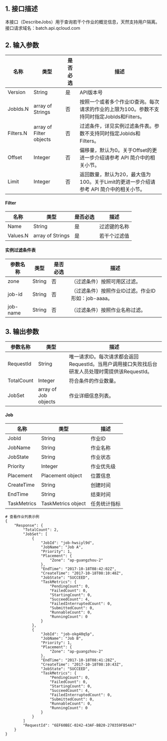 ## 1. 接口描述
本接口（DescribeJobs）用于查询若干个作业的概览信息，天然支持用户隔离。
接口请求域名：batch.api.qcloud.com

## 2. 输入参数
名称 | 类型  | 是否必选 | 描述
-----|------|-----|------
Version | String | 是 | API版本号
JobIds.N | array of Strings | 否 | 按照一个或者多个作业ID查询。每次请求的作业的上限为100。参数不支持同时指定JobIds和Filters。
Filters.N |	array of Filter objects | 否 | 过滤条件，详见实例过滤条件表。参数不支持同时指定JobIds和Filters。
Offset | Integer | 否 | 偏移量，默认为0。关于Offset的更进一步介绍请参考 API 简介中的相关小节。
Limit | Integer | 否 | 返回数量，默认为20，最大值为100。关于Limit的更进一步介绍请参考 API 简介中的相关小节。

#### Filter
名称 | 类型 | 是否必选 | 描述
-----|------|-----|------
Name | String | 是 | 过滤键的名称
Values.N | array of Strings | 是 | 若干个过滤值

#### 实例过滤条件表
参数名称 | 类型 | 是否必选 | 描述
---- | ---- | ---- | ----
zone | String |	否 |	（过滤条件）按照可用区过滤。
job-id | String | 否 |（过滤条件）按照作业ID过滤。作业ID形如：job-aaaa。
job-name | String |	否 | （过滤条件）按照作业名称过滤。

## 3. 输出参数
参数名称 | 类型  | 描述
-----|------|------
RequestId | String | 唯一请求ID。每次请求都会返回RequestId。当用户调用接口失败找后台研发人员处理时需提供该RequestId。
TotalCount | Integer | 符合条件的作业数量。
JobSet | array of Job objects |	作业详细信息列表。

#### Job
名称 | 类型  | 描述
-----|------|-----
JobId | String | 作业ID
JobName | String | 作业名称
JobState | String | 作业状态
Priority | Integer | 作业优先级
Placement | Placement object | 位置信息
CreateTime | String | 创建时间
EndTime | String | 结束时间
TaskMetrics | TaskMetrics object | 任务统计指标

```
# 查看作业列表示例
{
    "Response": {
        "TotalCount": 2,
        "JobSet": [
            {
                "JobId": "job-hwsiyl9d",
                "JobName": "Job A",
                "Priority": 1,
                "Placement": {
                    "Zone": "ap-guangzhou-2"
                },
                "EndTime": "2017-10-18T08:42:02Z",
                "CreateTime": "2017-10-18T08:10:48Z",
                "JobState": "SUCCEED",
                "TaskMetrics": {
                    "PendingCount": 0,
                    "FailedCount": 0,
                    "StartingCount": 0,
                    "SucceedCount": 4,
                    "FailedInterruptedCount": 0,
                    "SubmittedCount": 0,
                    "RunnableCount": 0,
                    "RunningCount": 0
                }
            },
            {
                "JobId": "job-okg40q5p",
                "JobName": "Job B",
                "Priority": 1,
                "Placement": {
                    "Zone": "ap-guangzhou-2"
                },
                "EndTime": "2017-10-18T08:41:28Z",
                "CreateTime": "2017-10-18T08:10:43Z",
                "JobState": "SUCCEED",
                "TaskMetrics": {
                    "PendingCount": 0,
                    "FailedCount": 0,
                    "StartingCount": 0,
                    "SucceedCount": 4,
                    "FailedInterruptedCount": 0,
                    "SubmittedCount": 0,
                    "RunnableCount": 0,
                    "RunningCount": 0
                }
            }
        ]
        "RequestId": "6EF60BEC-0242-43AF-BB20-270359FB54A7"
    }
}
```
